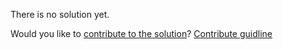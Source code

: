 
There is no solution yet.

Would you like to [contribute to the solution](https://github.com/BFEdev/BFE.dev-solutions/blob/main/question/how-to-improve-webpage-of-many-images_en.md)? [Contribute guidline](https://github.com/BFEdev/BFE.dev-solutions#how-to-contribute)
